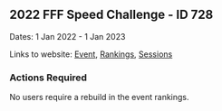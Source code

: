 ## 2022 FFF Speed Challenge - ID 728

Dates: 1 Jan 2022 - 1 Jan 2023

Links to website: [Event](https://www.gps-foilsurfing.com/default.aspx?mnu=event&val=728), [Rankings](https://www.gps-foilsurfing.com/default.aspx?mnu=eventranking&val=728), [Sessions](https://www.gps-foilsurfing.com/default.aspx?mnu=eventsessions&val=728)

### Actions Required

No users require a rebuild in the event rankings.

